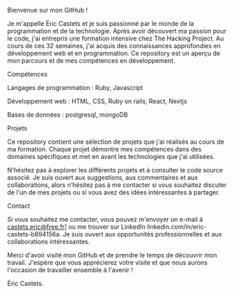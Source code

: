Bienvenue sur mon GitHub !

Je m'appelle Éric Castets et je suis passionné par le monde de la programmation et de la technologie. Après avoir découvert ma passion pour le code, j'ai entrepris une formation intensive chez The Hacking Project. Au cours de ces 32 semaines, j'ai acquis des connaissances approfondies en développement web et en programmation.
Ce repository est un aperçu de mon parcours et de mes compétences en développement.

Compétences

Langages de programmation : Ruby, Javascript

Développement web : HTML, CSS, Ruby on rails, React, Nextjs

Bases de données : postgresql, mongoDB

Projets

Ce repository contient une sélection de projets que j'ai réalisés au cours de ma formation. Chaque projet démontre mes compétences dans des domaines spécifiques et met en avant les technologies que j'ai utilisées.

N'hésitez pas à explorer les différents projets et à consulter le code source associé. Je suis ouvert aux suggestions, aux commentaires et aux collaborations, alors n'hésitez pas à me contacter si vous souhaitez discuter de l'un de mes projets ou si vous avez des idées intéressantes à partager.

Contact

Si vous souhaitez me contacter, vous pouvez m'envoyer un e-mail à castets.eric@free.fr] ou me trouver sur LinkedIn linkedin.com/in/eric-castets-b894156a. Je suis ouvert aux opportunités professionnelles et aux collaborations intéressantes.

Merci d'avoir visité mon GitHub et de prendre le temps de découvrir mon travail. J'espère que vous apprécierez votre visite et que nous aurons l'occasion de travailler ensemble à l'avenir !

Éric Castets.
